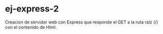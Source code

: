 # ej-express-2
Creacion de servidor web con Express que responde el GET a la ruta raíz (/) con el contenido de Html.
